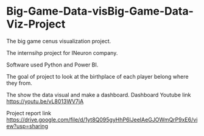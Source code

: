 # Big-Game-Data-visBig-Game-Data-Viz-Project

The big game cenus visualization project.

The internsihp project for INeuron company.

Software used Python and Power BI.

The goal of project to look at the birthplace of each player belong where they from.

The show the data visual and make a dashboard. Dashboard Youtube link https://youtu.be/vL8013WV7jA

Project report link https://drive.google.com/file/d/1yt8Q095gyHhP6lJeeIAeGJOWmQrP9xE6/view?usp=sharing
